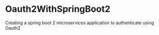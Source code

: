 # Oauth2WithSpringBoot2
Creating a spring boot 2 microservices application to authenticate using Oauth2
